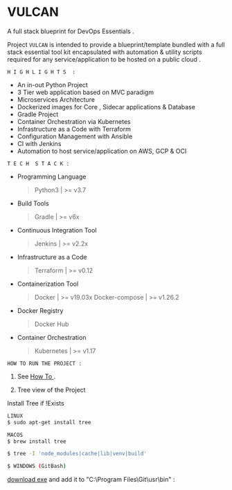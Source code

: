 # VULCAN 

A full stack blueprint for DevOps Essentials .

Project `VULCAN` is intended to provide a blueprint/template bundled with a full stack essential tool kit encapsulated with automation & utility scripts required for any service/application to be hosted on a public cloud . 

`H I G H L I G H T S  :`

- An in-out Python Project
- 3 Tier web application based on MVC paradigm
- Microservices Architecture 
- Dockerized images for Core , Sidecar applications & Database
- Gradle Project 
- Container Orchestration via Kubernetes 
- Infrastructure as a Code with Terraform
- Configuration Management with Ansible
- CI with Jenkins 
- Automation to host service/application on  AWS, GCP & OCI 

`T E C H  S T A C K :`
	
- Programming Language 
   > Python3 | >= v3.7 

- Build Tools 
   > Gradle | >= v6x 

- Continuous Integration Tool 
  > Jenkins | >= v2.2x 

- Infrastructure as a Code 
  > Terraform | >= v0.12 

- Containerization Tool 
  > Docker | >= v19.03x 
  > Docker-compose | >= v1.26.2

- Docker Registry 
  > Docker Hub 

- Container Orchestration 
  > Kubernetes | >= v1.17 


`HOW TO RUN THE PROJECT :`

1. See [ How To ](https://github.com/KVSDURGASURESH/VULCAN/tree/master/HowToRun.md).

2. Tree view of the Project

  Install Tree if !Exists 

  ```bash
  LINUX
  $ sudo apt-get install tree

  MACOS
  $ brew install tree
  ```
  
  ```bash
  $ tree -I 'node_modules|cache|lib|venv|build'
  ```

  ```bash
  $ WINDOWS (GitBash)
  ```

  [download exe](http://gnuwin32.sourceforge.net/packages/tree.htm) 
  and add it to "C:\Program Files\Git\usr\bin" :










